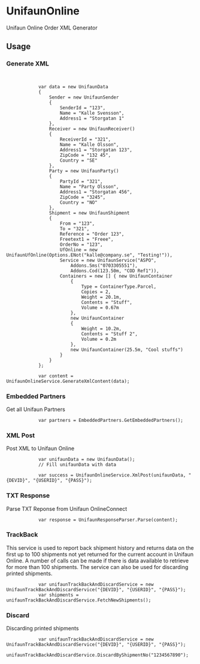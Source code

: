 # UnifaunOnline
Unifaun Online Order XML Generator


## Usage

### Generate XML
```CSharp


            var data = new UnifaunData
            {
                Sender = new UnifaunSender
                {
                    SenderId = "123",
                    Name = "Kalle Svensson",
                    Address1 = "Storgatan 1"
                },
                Receiver = new UnifaunReceiver()
                {
                    ReceiverId = "321",
                    Name = "Kalle Olsson",
                    Address1 = "Storgatan 123",
                    ZipCode = "132 45",
                    Country = "SE"
                },
                Party = new UnifaunParty()
                {
                    PartyId = "321",
                    Name = "Party Olsson",
                    Address1 = "Storgatan 456",
                    ZipCode = "3245",
                    Country = "NO"
                },
                Shipment = new UnifaunShipment
                {
                    From = "123",
                    To = "321",
                    Reference = "Order 123",
                    Freetext1 = "Freee",
                    OrderNo = "123",
                    UfOnline = new UnifaunUfOnline(Options.ENot("kalle@company.se", "Testing!")),
                    Service = new UnifaunService("ASPO", 
                        Addons.Sms("0703305551"),
                        Addons.Cod(123.50m, "COD Ref1")),
                    Containers = new [] { new UnifaunContainer
                        {
                            Type = ContainerType.Parcel,
                            Copies = 2,
                            Weight = 20.1m,
                            Contents = "Stuff",
                            Volume = 0.67m
                        },
                        new UnifaunContainer
                        {
                            Weight = 10.2m,
                            Contents = "Stuff 2",
                            Volume = 0.2m
                        },
                        new UnifaunContainer(25.5m, "Cool stuffs")
                    }
                }
            };

            var content = UnifaunOnlineService.GenerateXmlContent(data);
```

### Embedded Partners
Get all Unifaun Partners
```CSharp
            var partners = EmbeddedPartners.GetEmbeddedPartners();
```

### XML Post
Post XML to Unifaun Online
```CSharp
            var unifaunData = new UnifaunData();
            // Fill unifaunData with data
            
            var success = UnifaunOnlineService.XmlPost(unifaunData, "{DEVID}", "{USERID}", "{PASS}");
```

### TXT Response
Parse TXT Reponse from Unifaun OnlineConnect
```CSharp
            var response = UnifaunResponseParser.Parse(content);
```

### TrackBack
This service is used to report back shipment history and returns data on the first up to 100 shipments
not yet returned for the current account in Unifaun Online. A number of calls can be made if there is
data available to retrieve for more than 100 shipments. The service can also be used for discarding
printed shipments.
```CSharp
            var unifaunTrackBackAndDiscardService = new UnifaunTrackBackAndDiscardService("{DEVID}", "{USERID}", "{PASS}");
            var shipments = unifaunTrackBackAndDiscardService.FetchNewShipments();
```
### Discard
Discarding printed shipments
```CSharp
            var unifaunTrackBackAndDiscardService = new UnifaunTrackBackAndDiscardService("{DEVID}", "{USERID}", "{PASS}");
            unifaunTrackBackAndDiscardService.DiscardByShipmentNo("1234567890");
```


